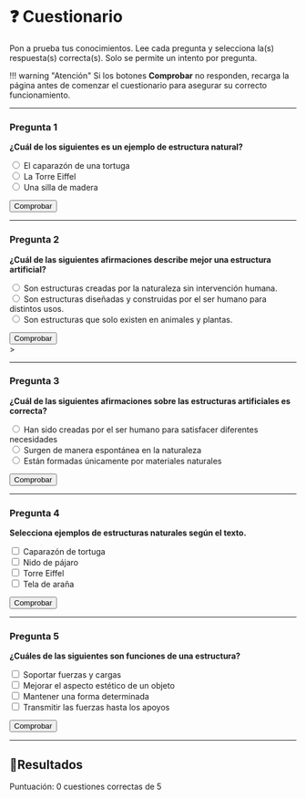 # ❓ Cuestionario

Pon a prueba tus conocimientos. Lee cada pregunta y selecciona la(s) respuesta(s) correcta(s). Solo se permite un intento por pregunta.


!!! warning "Atención"
    Si los botones **Comprobar** no responden, recarga la página antes de comenzar el cuestionario para asegurar su correcto funcionamiento.

---

### Pregunta 1

<div class="pregunta" data-id="q1" data-type="radio">
  <p><strong>¿Cuál de los siguientes es un ejemplo de estructura natural?</strong></p>
  <input type="radio" name="q1" value="a" data-correct="true"> El caparazón de una tortuga<br>
  <input type="radio" name="q1" value="b"> La Torre Eiffel<br>
  <input type="radio" name="q1" value="c"> Una silla de madera<br>
  <p class="feedback"></p>
  <button class="btn-comprobar">Comprobar</button>
</div>

---

### Pregunta 2

<div class="pregunta" data-id="q2" data-type="radio">
  <p><strong>¿Cuál de las siguientes afirmaciones describe mejor una estructura artificial?</strong></p>
  <input type="radio" name="q2" value="a"> Son estructuras creadas por la naturaleza sin intervención humana.<br>
  <input type="radio" name="q2" value="b" data-correct="true"> Son estructuras diseñadas y construidas por el ser humano para distintos usos.<br>
  <input type="radio" name="q2" value="c"> Son estructuras que solo existen en animales y plantas.<br>
  <p class="feedback"></p>
  <button class="btn-comprobar">Comprobar</button>
</div>>

---

### Pregunta 3

<div class="pregunta" data-id="q3" data-type="radio">
  <p><strong>¿Cuál de las siguientes afirmaciones sobre las estructuras artificiales es correcta?</strong></p>
  <input type="radio" name="q3" value="a" data-correct="true"> Han sido creadas por el ser humano para satisfacer diferentes necesidades<br>
  <input type="radio" name="q3" value="b"> Surgen de manera espontánea en la naturaleza<br>
  <input type="radio" name="q3" value="c"> Están formadas únicamente por materiales naturales<br>
  <p class="feedback"></p>
  <button class="btn-comprobar">Comprobar</button>
</div>

---

### Pregunta 4

<div class="pregunta" data-id="q4" data-type="checkbox">
  <p><strong>Selecciona ejemplos de estructuras naturales según el texto.</strong></p>
  <input type="checkbox" id="q4a" data-correct="true"> Caparazón de tortuga<br>
  <input type="checkbox" id="q4b" data-correct="true"> Nido de pájaro<br>
  <input type="checkbox" id="q4c"> Torre Eiffel<br>
  <input type="checkbox" id="q4d" data-correct="true"> Tela de araña<br>
  <p class="feedback"></p>
  <button class="btn-comprobar">Comprobar</button>
</div>

---

### Pregunta 5

<div class="pregunta" data-id="q5" data-type="checkbox">
  <p><strong>¿Cuáles de las siguientes son funciones de una estructura?</strong></p>
  <input type="checkbox" id="q5a" data-correct="true"> Soportar fuerzas y cargas<br>
  <input type="checkbox" id="q5b"> Mejorar el aspecto estético de un objeto<br>
  <input type="checkbox" id="q5c" data-correct="true"> Mantener una forma determinada<br>
  <input type="checkbox" id="q5d" data-correct="true"> Transmitir las fuerzas hasta los apoyos<br>
  <p class="feedback"></p>
  <button class="btn-comprobar">Comprobar</button>
</div>

---

## 🎯**Resultados**

<p id="total-score">Puntuación: 0 cuestiones correctas de 5</p>
<p id="final-score"></p>